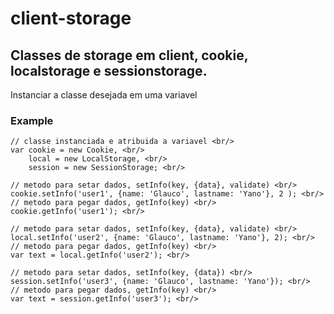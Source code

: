 # client-storage

## Classes de storage em client, cookie, localstorage e sessionstorage.

Instanciar a classe desejada em uma variavel

### Example
    // classe instanciada e atribuida a variavel <br/>
    var cookie = new Cookie, <br/>
        local = new LocalStorage, <br/>
        session = new SessionStorage; <br/>
    
    // metodo para setar dados, setInfo(key, {data}, validate) <br/>
    cookie.setInfo('user1', {name: 'Glauco', lastname: 'Yano'}, 2 ); <br/>
    // metodo para pegar dados, getInfo(key) <br/>
    cookie.getInfo('user1'); <br/>
    
    // metodo para setar dados, setInfo(key, {data}, validate) <br/>
    local.setInfo('user2', {name: 'Glauco', lastname: 'Yano'}, 2); <br/>
    // metodo para pegar dados, getInfo(key) <br/>
    var text = local.getInfo('user2'); <br/>
    
    // metodo para setar dados, setInfo(key, {data}) <br/>
    session.setInfo('user3', {name: 'Glauco', lastname: 'Yano'}); <br/>
    // metodo para pegar dados, getInfo(key) <br/>
    var text = session.getInfo('user3'); <br/>




